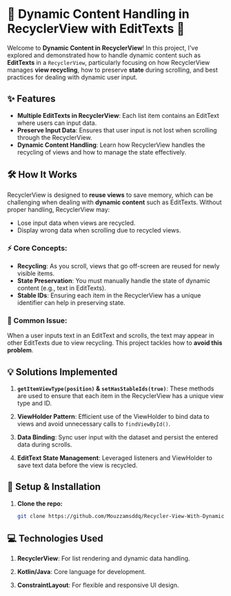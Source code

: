 # 🚀 Dynamic Content Handling in RecyclerView with EditTexts 📝

Welcome to **Dynamic Content in RecyclerView**! In this project, I've explored and demonstrated how to handle dynamic content such as **EditTexts** in a `RecyclerView`, particularly focusing on how RecyclerView manages **view recycling**, how to preserve **state** during scrolling, and best practices for dealing with dynamic user input.


## ✨ Features
- **Multiple EditTexts in RecyclerView**: Each list item contains an EditText where users can input data.
- **Preserve Input Data**: Ensures that user input is not lost when scrolling through the RecyclerView.
- **Dynamic Content Handling**: Learn how RecyclerView handles the recycling of views and how to manage the state effectively.

## 🛠️ How It Works
RecyclerView is designed to **reuse views** to save memory, which can be challenging when dealing with **dynamic content** such as EditTexts. Without proper handling, RecyclerView may:
- Lose input data when views are recycled.
- Display wrong data when scrolling due to recycled views.

### ⚡ Core Concepts:
- **Recycling**: As you scroll, views that go off-screen are reused for newly visible items.
- **State Preservation**: You must manually handle the state of dynamic content (e.g., text in EditTexts).
- **Stable IDs**: Ensuring each item in the RecyclerView has a unique identifier can help in preserving state.

### 🛑 Common Issue:
When a user inputs text in an EditText and scrolls, the text may appear in other EditTexts due to view recycling. This project tackles how to **avoid this problem**.

## 💡 Solutions Implemented
1. **`getItemViewType(position)` & `setHasStableIds(true)`**: These methods are used to ensure that each item in the RecyclerView has a unique view type and ID.
   
2. **ViewHolder Pattern**: Efficient use of the ViewHolder to bind data to views and avoid unnecessary calls to `findViewById()`.

3. **Data Binding**: Sync user input with the dataset and persist the entered data during scrolls.

4. **EditText State Management**: Leveraged listeners and ViewHolder to save text data before the view is recycled.

## 🔧 Setup & Installation
1. **Clone the repo:**
   ```bash
   git clone https://github.com/Mouzzamsddq/Recycler-View-With-Dynamic-Content-Edit-Text-.git

## 💻 Technologies Used
1. **RecyclerView**: For list rendering and dynamic data handling.
   
2. **Kotlin/Java**: Core language for development.

3. **ConstraintLayout**: For flexible and responsive UI design.
